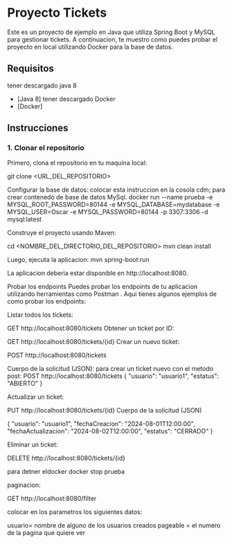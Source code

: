 # Proyecto Tickets

Este es un proyecto de ejemplo en Java que utiliza Spring Boot y MySQL para gestionar tickets. A continuacion, te muestro como puedes probar el proyecto en local utilizando Docker para la base de datos.

## Requisitos

tener descargado java 8
- [Java 8]
tener descargado Docker
- [Docker]

## Instrucciones

### 1. Clonar el repositorio

Primero, clona el repositorio en tu maquina local:


git clone <URL_DEL_REPOSITORIO>


Configurar la base de datos:
colocar esta instruccion en la cosola cdm; para crear contenedo de base de datos MySql.
docker run --name prueba -e MYSQL_ROOT_PASSWORD=80144 -e MYSQL_DATABASE=mydatabase -e MYSQL_USER=Oscar -e MYSQL_PASSWORD=80144 -p 3307:3306 -d mysql:latest




Construye el proyecto usando Maven:

cd <NOMBRE_DEL_DIRECTORIO_DEL_REPOSITORIO>
mvn clean install

Luego, ejecuta la aplicacion:
mvn spring-boot:run





La aplicacion deberia estar disponible en http://localhost:8080.


Probar los endpoints
Puedes probar los endpoints de tu aplicacion utilizando herramientas como Postman . Aqui tienes algunos ejemplos de como probar los endpoints:

Listar todos los tickets:

GET http://localhost:8080/tickets
Obtener un ticket por ID:

GET http://localhost:8080/tickets/{id}
Crear un nuevo ticket:

POST http://localhost:8080/tickets



Cuerpo de la solicitud (JSON):
para crear un ticket nuevo con el metodo post: POST http://localhost:8080/tickets
{
  "usuario": "usuario1",
  "estatus": "ABIERTO"
}


Actualizar un ticket:

PUT http://localhost:8080/tickets/{id}
Cuerpo de la solicitud (JSON)

{
  "usuario": "usuario1",
  "fechaCreacion": "2024-08-01T12:00:00",
  "fechaActualizacion": "2024-08-02T12:00:00",
  "estatus": "CERRADO"
}

Eliminar un ticket:

DELETE http://localhost:8080/tickets/{id}


para detner eldocker
docker stop prueba


paginacion:

GET http://localhost:8080/filter

colocar en los parametros los siguientes datos:

usuario= nombre de alguno de los usuarios creados
pageable = el numero de la pagina que quiere ver